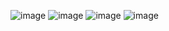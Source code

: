![image](https://github.com/user-attachments/assets/6fd22b6b-0a8a-499d-af06-ae3f9574ef5b)
![image](https://github.com/user-attachments/assets/20944178-200c-44a8-ac36-232017893e45)
![image](https://github.com/user-attachments/assets/05739e80-73ef-4cb6-b047-564d370b868f)
![image](https://github.com/user-attachments/assets/73e33735-27c2-482e-9ecc-23d5865f8acd)
